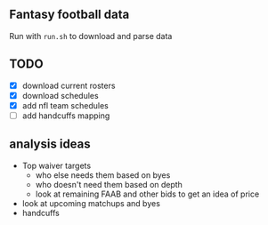 ## Fantasy football data

Run with `run.sh` to download and parse data

## TODO

- [x] download current rosters
- [x] download schedules
- [x] add nfl team schedules
- [ ] add handcuffs mapping

## analysis ideas

* Top waiver targets
    * who else needs them based on byes
    * who doesn't need them based on depth
    * look at remaining FAAB and other bids to get an idea of price
* look at upcoming matchups and byes
* handcuffs
